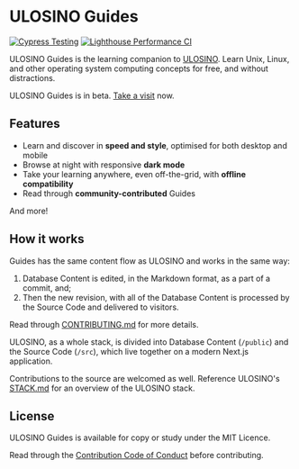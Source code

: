# ULOSINO Guides

[![Cypress Testing](https://github.com/ulosino/guides/matches/workflows/testing.yml/badge.svg)](https://github.com/ulosino/ulosino/actions/workflows/testing.yml)
[![Lighthouse Performance CI](https://github.com/ulosino/guides/actions/workflows/lighthouse.yml/badge.svg)](https://github.com/ulosino/ulosino/actions/workflows/lighthouse.yml)

ULOSINO Guides is the learning companion to [ULOSINO](https://github.com/ulosino/ulosino). Learn Unix, Linux, and other operating system computing concepts for free, and without distractions.

ULOSINO Guides is in beta. [Take a visit](https://guides.ulosino.com) now.

## Features

- Learn and discover in **speed and style**, optimised for both desktop and mobile
- Browse at night with responsive **dark mode**
- Take your learning anywhere, even off-the-grid, with **offline compatibility**
- Read through **community-contributed** Guides

And more!

## How it works

Guides has the same content flow as ULOSINO and works in the same way:

1. Database Content is edited, in the Markdown format, as a part of a commit, and;
2. Then the new revision, with all of the Database Content is processed by the Source Code and delivered to visitors.

Read through [CONTRIBUTING.md](https://github.com/ulosino/.github/blob/main/CONTRIBUTING.md) for more details.

ULOSINO, as a whole stack, is divided into Database Content (`/public`) and the Source Code (`/src`), which live together on a modern Next.js application.

Contributions to the source are welcomed as well. Reference ULOSINO's [STACK.md](https://github.com/ulosino/ulosino/blob/main/STACK.md) for an overview of the ULOSINO stack.

## License

ULOSINO Guides is available for copy or study under the MIT Licence.

Read through the [Contribution Code of Conduct](https://github.com/ulosino/.github/blob/main/CODE_OF_CONDUCT.md) before contributing.
